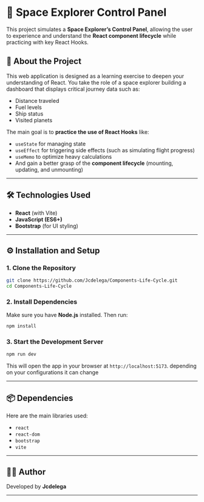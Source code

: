 # 🚀 Space Explorer Control Panel

This project simulates a **Space Explorer’s Control Panel**, allowing the user to experience and understand the **React component lifecycle** while practicing with key React Hooks.

## 🧠 About the Project

This web application is designed as a learning exercise to deepen your understanding of React. You take the role of a space explorer building a dashboard that displays critical journey data such as:

- Distance traveled  
- Fuel levels  
- Ship status  
- Visited planets  

The main goal is to **practice the use of React Hooks** like:

- `useState` for managing state  
- `useEffect` for triggering side effects (such as simulating flight progress)  
- `useMemo` to optimize heavy calculations  
- And gain a better grasp of the **component lifecycle** (mounting, updating, and unmounting)

---

## 🛠️ Technologies Used

- **React** (with Vite)
- **JavaScript (ES6+)**
- **Bootstrap** (for UI styling)

---

## ⚙️ Installation and Setup

### 1. Clone the Repository

```bash
git clone https://github.com/Jcdelega/Components-Life-Cycle.git
cd Components-Life-Cycle
```

### 2. Install Dependencies

Make sure you have **Node.js** installed. Then run:

```bash
npm install
```

### 3. Start the Development Server

```bash
npm run dev
```

This will open the app in your browser at `http://localhost:5173`.
depending on your configurations it can change

---

## 📦 Dependencies

Here are the main libraries used:

- `react`
- `react-dom`
- `bootstrap`
- `vite`

---

## 👨‍🚀 Author

Developed by **Jcdelega**

---

<!-- ## 📸 Preview

> Add a screenshot or screen recording here to illustrate your control panel interface.

---

## 📄 License

This project is licensed under the MIT License. -->

